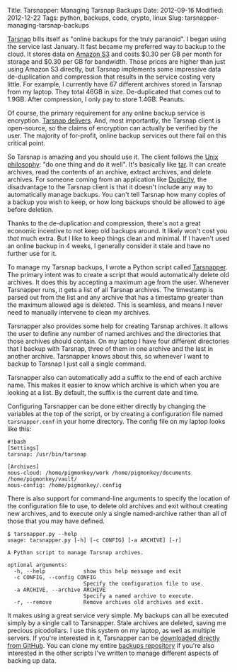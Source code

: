 Title: Tarsnapper: Managing Tarsnap Backups
Date: 2012-09-16
Modified: 2012-12-22
Tags: python, backups, code, crypto, linux
Slug: tarsnapper-managing-tarsnap-backups

[Tarsnap](http://www.tarsnap.com/) bills itself as "online backups for the truly paranoid". I began using the service last January. It fast became my preferred way to backup to the cloud. It stores data on [Amazon S3](http://aws.amazon.com/s3/) and costs $0.30 per GB per month for storage and $0.30 per GB for bandwidth. Those prices are higher than just using Amazon S3 directly, but Tarsnap implements some impressive data de-duplication and compression that results in the service costing very little. For example, I currently have 67 different archives stored in Tarsnap from my laptop. They total 46GB in size. De-duplicated that comes out to 1.9GB. After compression, I only pay to store 1.4GB. Peanuts.

Of course, the primary requirement for any online backup service is encryption. [Tarsnap delivers](http://www.tarsnap.com/security.html). And, most importantly, the Tarsnap client is open-source, so the claims of encryption can actually be verified by the user. The majority of for-profit, online backup services out there fail on this critical point.

So Tarsnap is amazing and you should use it. The client follows the [Unix philosophy](https://en.wikipedia.org/wiki/Unix_philosophy): "do one thing and do it well". It's basically like [tar](https://www.gnu.org/software/tar/). It can create archives, read the contents of an archive, extract archives, and delete archives. For someone coming from an application like [Duplicity](http://duplicity.nongnu.org/), the disadvantage to the Tarsnap client is that it doesn't include any way to automatically manage backups. You can't tell Tarsnap how many copies of a backup you wish to keep, or how long backups should be allowed to age before deletion.

Thanks to the de-duplication and compression, there's not a great economic incentive to not keep old backups around. It likely won't cost you *that* much extra. But I like to keep things clean and minimal. If I haven't used an online backup in 4 weeks, I generally consider it stale and have no further use for it.

To manage my Tarsnap backups, I wrote a Python script called [Tarsnapper](https://github.com/pigmonkey/backups/blob/master/tarsnapper.py). The primary intent was to create a script that would automatically delete old archives. It does this by accepting a maximum age from the user. Whenever Tarsnapper runs, it gets a list of all Tarsnap archives. The timestamp is parsed out from the list and any archive that has a timestamp greater than the maximum allowed age is deleted. This is seamless, and means I never need to manually intervene to clean my archives.

Tarsnapper also provides some help for creating Tarsnap archives. It allows the user to define any number of named archives and the directories that those archives should contain. On my laptop I have four different directories that I backup with Tarsnap, three of them in one archive and the last in another archive. Tarsnapper knows about this, so whenever I want to backup to Tarsnap I just call a single command.

Tarsnapper also can automatically add a suffix to the end of each archive name. This makes it easier to know which archive is which when you are looking at a list. By default, the suffix is the current date and time.

Configuring Tarsnapper can be done either directly by changing the variables at the top of the script, or by creating a configuration file named `tarsnapper.conf` in your home directory. The config file on my laptop looks like this:

    #!bash
    [Settings]
    tarsnap: /usr/bin/tarsnap

    [Archives]
    nous-cloud: /home/pigmonkey/work /home/pigmonkey/documents /home/pigmonkey/vault/
    nous-config: /home/pigmonkey/.config

There is also support for command-line arguments to specify the location of the configuration file to use, to delete old archives and exit without creating new archives, and to execute only a single named-archive rather than all of those that you may have defined.

    $ tarsnapper.py --help
    usage: tarsnapper.py [-h] [-c CONFIG] [-a ARCHIVE] [-r]

    A Python script to manage Tarsnap archives.

    optional arguments:
      -h, --help            show this help message and exit
      -c CONFIG, --config CONFIG
                            Specify the configuration file to use.
      -a ARCHIVE, --archive ARCHIVE
                            Specify a named archive to execute.
      -r, --remove          Remove archives old archives and exit.


It makes using a great service very simple. My backups can all be executed simply by a single call to Tarsnapper. Stale archives are deleted, saving me precious picodollars. I use this system on my laptop, as well as multiple servers. If you're interested in it, Tarsnapper can be [downloaded directly from GitHub](https://github.com/pigmonkey/backups/blob/master/tarsnapper.py). You can clone my entire [backups repository](https://github.com/pigmonkey/backups) if you're also interested in the other scripts I've written to manage different aspects of backing up data.

